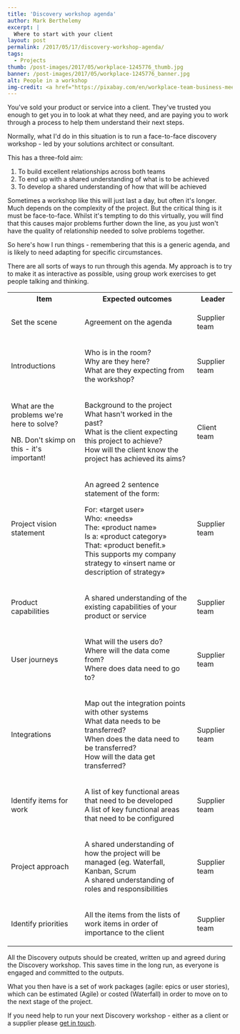 ```yaml
---
title: 'Discovery workshop agenda'
author: Mark Berthelemy
excerpt: |
  Where to start with your client
layout: post
permalink: /2017/05/17/discovery-workshop-agenda/
tags:
  - Projects
thumb: /post-images/2017/05/workplace-1245776_thumb.jpg
banner: /post-images/2017/05/workplace-1245776_banner.jpg
alt: People in a workshop
img-credit: <a href="https://pixabay.com/en/workplace-team-business-meeting-1245776/" target="_blank">Pixabay</a>
---
```

You've sold your product or service into a client. They've trusted you enough to get you in to look at what they need, and are paying you to work through a process to help them understand their next steps.

Normally, what I'd do in this situation is to run a face-to-face discovery workshop - led by your solutions architect or consultant.

This has a three-fold aim:

1. To build excellent relationships across both teams
2. To end up with a shared understanding of what is to be achieved
3. To develop a shared understanding of how that will be achieved

Sometimes a workshop like this will just last a day, but often it's longer. Much depends on the complexity of the project. But the critical thing is it must be face-to-face. Whilst it's tempting to do this virtually, you will find that this causes major problems further down the line, as you just won't have the quality of relationship needed to solve problems together.

So here's how I run things - remembering that this is a generic agenda, and is likely to need adapting for specific circumstances.

There are all sorts of ways to run through this agenda. My approach is to try to make it as interactive as possible, using group work exercises to get people talking and thinking.

<table>
    <tr>
        <th>Item</th>
        <th>Expected outcomes</th>
        <th>Leader</th>
    </tr>
    <tr>
        <td><p>Set the scene</p></td>
        <td>
            <p>Agreement on the agenda</p>
        </td>
        <td><p>Supplier team</p></td>
    </tr>
    <tr>
        <td><p>Introductions</p></td>
        <td>
            <p>
                Who is in the room?<br />
                Why are they here?<br />
                What are they expecting from the workshop?
            </p>
        </td>
        <td><p>Supplier team</p></td>
    </tr>
    <tr>
        <td>
            <p>What are the problems we're here to solve?</p>
            <p>NB. Don't skimp on this - it's important!</p>
        </td>
        <td>
            <p>
                Background to the project<br />
                What hasn't worked in the past?<br />
                What is the client expecting this project to achieve?<br />
                How will the client know the project has achieved its aims?<br />
            </p>
        </td>
        <td><p>Client team</p></td>
    </tr>
    <tr>
        <td><p>Project vision statement</p></td>
        <td>
            <p>An agreed 2 sentence statement of the form:</p>
                <p>
                For: «target user»<br />
                Who: «needs»<br />
                The: «product name»<br />
                Is a: «product category»<br />
                That: «product benefit.»<br />
                This supports my company strategy to «insert name or description of strategy»
                </p>
            </td>
        <td><p>Supplier team</p></td>
    </tr>
    <tr>
        <td><p>Product capabilities</p></td>
        <td>
            <p>A shared understanding of the existing capabilities of your product or service</p>
        </td>
        <td><p>Supplier team</p></td>
    </tr>
    <tr>
        <td><p>User journeys</p></td>
        <td>
            <p>
                What will the users do?<br />
                Where will the data come from?<br />
                Where does data need to go to?<br />
            </p>
        </td>
        <td><p>Supplier team</p></td>
    </tr>
    <tr>
        <td><p>Integrations</p></td>
        <td>
            <p>
                Map out the integration points with other systems<br />
                What data needs to be transferred?<br />
                When does the data need to be transferred?<br />
                How will the data get transferred?
            </p>
        </td>
        <td><p>Supplier team</p></td>
    </tr>
    <tr>
        <td><p>Identify items for work</p></td>
        <td>
            <p>
                A list of key functional areas that need to be developed<br />
                A list of key functional areas that need to be configured
            </p>
        </td>
        <td><p>Supplier team</p></td>
    </tr>
    <tr>
        <td><p>Project approach</p></td>
        <td>
            <p>
                A shared understanding of how the project will be managed (eg. Waterfall, Kanban, Scrum<br />
                A shared understanding of roles and responsibilities
            </p>
        </td>
        <td><p>Supplier team</p></td>
    </tr>
    <tr>
        <td><p>Identify priorities</p></td>
        <td><p>All the items from the lists of work items in order of importance to the client</p></td>
        <td><p>Supplier team</p></td>
    </tr>
</table>

All the Discovery outputs should be created, written up and agreed during the Discovery workshop. This saves time in the long run, as everyone is engaged and committed to the outputs.

What you then have is a set of work packages (agile: epics or user stories), which can be estimated (Agile) or costed (Waterfall) in order to move on to the next stage of the project.

If you need help to run your next Discovery workshop - either as a client or a supplier please <a href="/contact.html">get in touch</a>.
